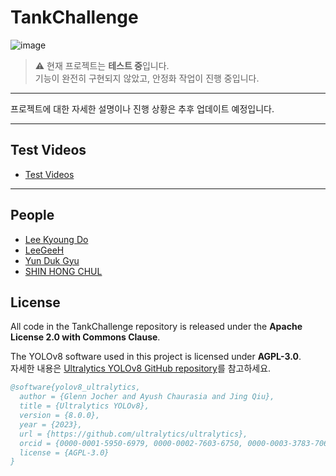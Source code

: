 # TankChallenge
![image](https://github.com/user-attachments/assets/b082b8c0-0609-46ed-943a-054eda3be03d)

> ⚠️ 현재 프로젝트는 **테스트 중**입니다.  
> 기능이 완전히 구현되지 않았고, 안정화 작업이 진행 중입니다.

---

프로젝트에 대한 자세한 설명이나 진행 상황은 추후 업데이트 예정입니다.

---

## Test Videos
- [Test Videos](https://www.youtube.com/@sitaerho1407)

---

## People
- [Lee Kyoung Do](https://github.com/APPLE-stalk)
- [LeeGeeH](https://github.com/LeeGeeH)
- [Yun Duk Gyu](https://github.com/thug-u)
- [SHIN HONG CHUL](https://github.com/sleepingkim)
  
## License

All code in the TankChallenge repository is released under the **Apache License 2.0 with Commons Clause**.

The YOLOv8 software used in this project is licensed under **AGPL-3.0**.  
자세한 내용은 [Ultralytics YOLOv8 GitHub repository](https://github.com/ultralytics/ultralytics)를 참고하세요.

```bibtex
@software{yolov8_ultralytics,
  author = {Glenn Jocher and Ayush Chaurasia and Jing Qiu},
  title = {Ultralytics YOLOv8},
  version = {8.0.0},
  year = {2023},
  url = {https://github.com/ultralytics/ultralytics},
  orcid = {0000-0001-5950-6979, 0000-0002-7603-6750, 0000-0003-3783-7069},
  license = {AGPL-3.0}
}
